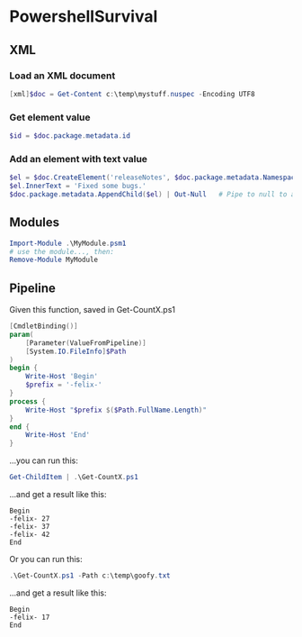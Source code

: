 # PowershellSurvival

## XML

### Load an XML document
```powershell
[xml]$doc = Get-Content c:\temp\mystuff.nuspec -Encoding UTF8
```

### Get element value
```powershell
$id = $doc.package.metadata.id
```

### Add an element with text value
```powershell
$el = $doc.CreateElement('releaseNotes', $doc.package.metadata.NamespaceURI)
$el.InnerText = 'Fixed some bugs.'
$doc.package.metadata.AppendChild($el) | Out-Null   # Pipe to null to avoid dumping large output to console
```

## Modules
```powershell
Import-Module .\MyModule.psm1
# use the module..., then:
Remove-Module MyModule
```
## Pipeline
Given this function, saved in Get-CountX.ps1
```powershell
[CmdletBinding()]
param(
    [Parameter(ValueFromPipeline)]
    [System.IO.FileInfo]$Path
)
begin {
    Write-Host 'Begin'
    $prefix = '-felix-'
}
process {
    Write-Host "$prefix $($Path.FullName.Length)"
}
end {
    Write-Host 'End'
}
```
...you can run this:
```powershell
Get-ChildItem | .\Get-CountX.ps1
```
...and get a result like this:
```
Begin
-felix- 27
-felix- 37
-felix- 42
End
```
Or you can run this:
```powershell
.\Get-CountX.ps1 -Path c:\temp\goofy.txt
```
...and get a result like this:
```
Begin
-felix- 17
End
```

